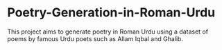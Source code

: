 # Poetry-Generation-in-Roman-Urdu
This project aims to generate poetry in Roman Urdu using a dataset of poems by famous Urdu poets such as Allam Iqbal and Ghalib. 
